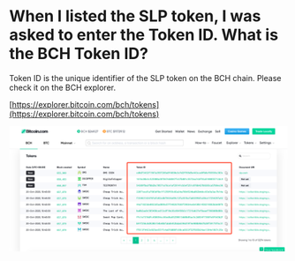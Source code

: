 # When I listed the SLP token, I was asked to enter the Token ID. What is the BCH Token ID?

Token ID is the unique identifier of the SLP token on the BCH chain. Please check it on the BCH explorer.

[https://explorer.bitcoin.com/bch/tokens](https://explorer.bitcoin.com/bch/tokens)

![](../../.gitbook/assets/image%20%28294%29.png)

